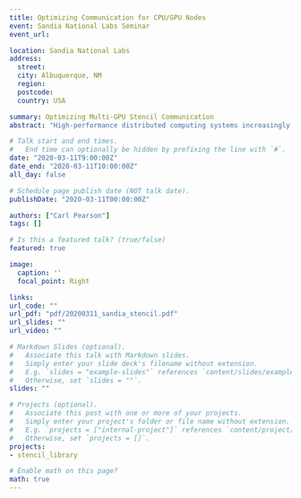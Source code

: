 ```yaml
---
title: Optimizing Communication for CPU/GPU Nodes
event: Sandia National Labs Seminar
event_url:

location: Sandia National Labs
address:
  street:
  city: Albuquerque, NM
  region: 
  postcode: 
  country: USA

summary: Optimizing Multi-GPU Stencil Communication
abstract: "High-performance distributed computing systems increasingly feature nodes that have multiple CPU sockets and multiple GPUs. The communication bandwidth between those components depends on the underlying hardware and system software. Consequently, the bandwidth between these components is non-uniform, and these systems can expose different communication capabilities between these components. Optimally using these capabilities is challenging and essential consideration on emerging architectures. This talk starts by describing the performance of different CPU-GPU and GPU-GPU communication methods on nodes with high-bandwidth NVLink interconnects. This foundation is then used for domain partitioning, data placement, and communication planning in a CUDA+MPI 3D stencil halo exchange library."

# Talk start and end times.
#   End time can optionally be hidden by prefixing the line with `#`.
date: "2020-03-11T9:00:00Z"
date_end: "2020-03-11T10:00:00Z"
all_day: false

# Schedule page publish date (NOT talk date).
publishDate: "2020-03-11T00:00:00Z"

authors: ["Carl Pearson"]
tags: []

# Is this a featured talk? (true/false)
featured: true

image:
  caption: ''
  focal_point: Right

links:
url_code: ""
url_pdf: "pdf/20200311_sandia_stencil.pdf"
url_slides: ""
url_video: ""

# Markdown Slides (optional).
#   Associate this talk with Markdown slides.
#   Simply enter your slide deck's filename without extension.
#   E.g. `slides = "example-slides"` references `content/slides/example-slides.md`.
#   Otherwise, set `slides = ""`.
slides: ""

# Projects (optional).
#   Associate this post with one or more of your projects.
#   Simply enter your project's folder or file name without extension.
#   E.g. `projects = ["internal-project"]` references `content/project/deep-learning/index.md`.
#   Otherwise, set `projects = []`.
projects:
- stencil_library

# Enable math on this page?
math: true
---
```

